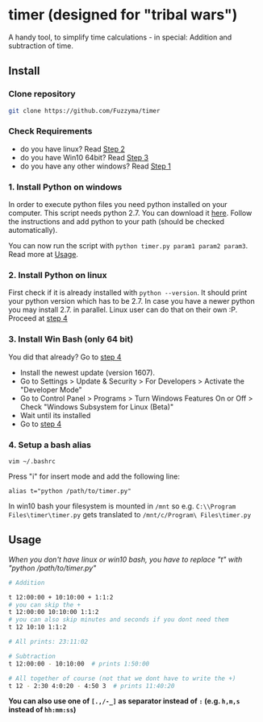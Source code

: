# timer (designed for "tribal wars")

A handy tool, to simplify time calculations - in special: Addition and subtraction of time. 

## Install

### Clone repository

```bash
git clone https://github.com/Fuzzyma/timer
```

### Check Requirements

- do you have linux? Read [Step 2](#2-install-python-on-linux)
- do you have Win10 64bit? Read [Step 3](#3-install-win-bash-only-64-bit)
- do you have any other windows? Read [Step 1](#1-install-python-on-windows)

### 1. Install Python on windows

In order to execute python files you need python installed on your computer. This script needs python 2.7.
You can download it [here](https://www.python.org/downloads/).
Follow the instructions and add python to your path (should be checked automatically).

You can now run the script with `python timer.py param1 param2 param3`.
Read more at [Usage](#usage).


### 2. Install Python on linux

First check if it is already installed with `python --version`. It should print your python version which has to be 2.7.
In case you have a newer python you may install 2.7. in parallel.
Linux user can do that on their own :P.
Proceed at [step 4](#4-setup-a-bash-alias)

### 3. Install Win Bash (only 64 bit)

You did that already? Go to [step 4](#4-setup-a-bash-alias)

- Install the newest update (version 1607).
- Go to Settings > Update & Security > For Developers > Activate the "Developer Mode"
- Go to Control Panel > Programs > Turn Windows Features On or Off > Check "Windows Subsystem for Linux (Beta)"
- Wait until its installed
- Go to [step 4](#4-setup-a-bash-alias)

### 4. Setup a bash alias

```
vim ~/.bashrc
```

Press "i" for insert mode and add the following line:

```
alias t="python /path/to/timer.py"
```

In win10 bash your filesystem is mounted in `/mnt` so e.g. `C:\\Program Files\timer\timer.py` gets translated to
`/mnt/c/Program\ Files\timer.py`


## Usage

_When you don't have linux or win10 bash, you have to replace "t" with "python /path/to/timer.py"_

```bash
# Addition

t 12:00:00 + 10:10:00 + 1:1:2
# you can skip the +
t 12:00:00 10:10:00 1:1:2
# you can also skip minutes and seconds if you dont need them
t 12 10:10 1:1:2

# All prints: 23:11:02

# Subtraction
t 12:00:00 - 10:10:00  # prints 1:50:00

# All together of course (not that we dont have to write the +)
t 12 - 2:30 4:0:20 - 4:50 3  # prints 11:40:20
```

**You can also use one of `[.,/-_]` as separator instead of `:` (e.g. `h,m,s` instead of `hh:mm:ss`)**

